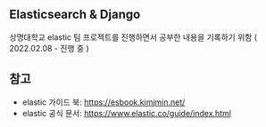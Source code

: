 ## Elasticsearch & Django 
상명대학교 elastic 팀 프로젝트를 진행하면서 공부한 내용을 기록하기 위함 ( 2022.02.08 - 진행 중 )

## 참고 
- elastic 가이드 북: https://esbook.kimjmin.net/
- elastic 공식 문서: https://www.elastic.co/guide/index.html
